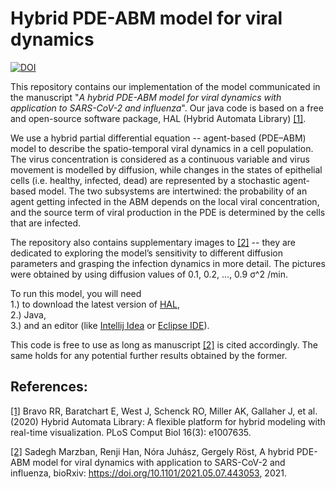 # Hybrid PDE-ABM model for viral dynamics

[![DOI](https://zenodo.org/badge/344106127.svg)](https://zenodo.org/badge/latestdoi/344106127)

This repository contains our implementation of the model communicated in the manuscript "*A hybrid PDE-ABM model for viral dynamics with application to SARS-CoV-2 and influenza*". Our java code is based on a free and open-source software package, HAL (Hybrid Automata Library) [[1]](https://journals.plos.org/ploscompbiol/article?id=10.1371/journal.pcbi.1007635).

We use a hybrid partial differential equation -- agent-based (PDE–ABM) model to describe the spatio-temporal viral dynamics in a cell population. The virus concentration is considered as a continuous variable and virus movement is modelled by diffusion, while changes in the states of epithelial cells (i.e. healthy, infected, dead) are represented by a stochastic agent-based model. The two subsystems are intertwined: the probability of an agent getting infected in the ABM depends on the local viral concentration, and the source term of viral production in the PDE is determined by the cells that are infected.

The repository also contains supplementary images to [[2]](https://www.biorxiv.org/content/10.1101/2021.05.07.443053v2) -- they are dedicated to exploring the model’s sensitivity to different diffusion parameters and grasping the infection dynamics in more detail. The pictures were obtained by using diffusion values of 0.1, 0.2, ..., 0.9 σ^2 /min.

To run this model, you will need <br />
1.) to download the latest version of [HAL](https://github.com/MathOnco/HAL.git),<br />
2.) Java,<br />
3.) and an editor (like [Intellij Idea](https://www.jetbrains.com/idea/download/#section=windows) or [Eclipse IDE](https://www.eclipse.org/downloads/packages/)).

This code is free to use as long as manuscript [[2]](https://www.biorxiv.org/content/10.1101/2021.05.07.443053v2) is cited accordingly. The same holds for any potential further results obtained by the former.

## References: 
[[1]](https://journals.plos.org/ploscompbiol/article?id=10.1371/journal.pcbi.1007635) Bravo RR, Baratchart E, West J, Schenck RO, Miller AK, Gallaher J, et al. (2020) Hybrid Automata Library: A flexible platform for hybrid modeling with real-time visualization. PLoS Comput Biol 16(3): e1007635.

[[2]](https://www.biorxiv.org/content/10.1101/2021.05.07.443053v2) Sadegh Marzban, Renji Han, Nóra Juhász, Gergely Röst, A hybrid PDE-ABM model for viral dynamics with application to SARS-CoV-2 and influenza, bioRxiv: https://doi.org/10.1101/2021.05.07.443053, 2021.

